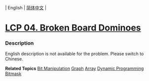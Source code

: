 | English | [简体中文](README.md) |

# [LCP 04. Broken Board Dominoes](https://leetcode-cn.com/problems/broken-board-dominoes)
 ### Description
<p>English description is not available for the problem. Please switch to Chinese.</p>

**Related Topics**  [Bit Manipulation](https://leetcode-cn.com/tag/bit-manipulation) [Graph](https://leetcode-cn.com/tag/graph) [Array](https://leetcode-cn.com/tag/array) [Dynamic Programming](https://leetcode-cn.com/tag/dynamic-programming) [Bitmask](https://leetcode-cn.com/tag/bitmask) 